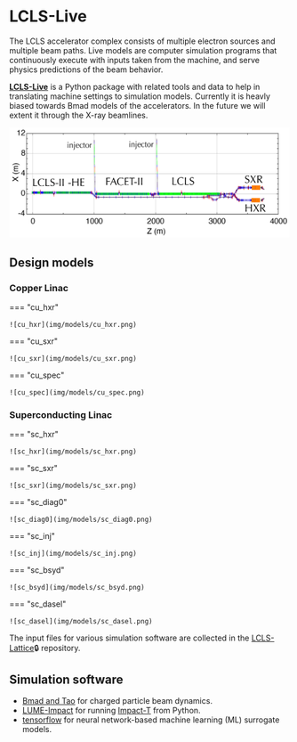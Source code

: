 # LCLS-Live

The LCLS accelerator complex consists of multiple electron sources and multiple beam paths.
Live models are computer simulation programs that continuously execute with inputs taken from the machine, and serve physics predictions of the beam behavior.

[**LCLS-Live**](http://github.com/slaclab/lcls-live) is a Python package with related tools and data to help in translating machine settings to simulation models. Currently it is heavly biased towards Bmad models of the accelerators. In the future we will extent it through the X-ray beamlines. 



![Screenshot](img/lcls_complex.png)




## Design models

### Copper Linac

===  "cu_hxr"

    ![cu_hxr](img/models/cu_hxr.png)
    
===  "cu_sxr"

    ![cu_sxr](img/models/cu_sxr.png)
    
===  "cu_spec"

    ![cu_spec](img/models/cu_spec.png)
    

### Superconducting Linac


    
===  "sc_hxr"

    ![sc_hxr](img/models/sc_hxr.png)
    
===  "sc_sxr"

    ![sc_sxr](img/models/sc_sxr.png)
    
===  "sc_diag0"

    ![sc_diag0](img/models/sc_diag0.png)
    
===  "sc_inj"

    ![sc_inj](img/models/sc_inj.png)
    
===  "sc_bsyd"

    ![sc_bsyd](img/models/sc_bsyd.png)
    
===  "sc_dasel"

    ![sc_dasel](img/models/sc_dasel.png)

The input files for various simulation software are collected in the [LCLS-Lattice](https://github.com/slaclab/lcls-lattice):lock: repository.
 


## Simulation software
- [Bmad and Tao](https://github.com/bmad-sim) for charged particle beam dynamics.
- [LUME-Impact](https://christophermayes.github.io/lume-impact/) for running [Impact-T](https://github.com/impact-lbl/IMPACT-T) from Python.
- [tensorflow](https://www.tensorflow.org/) for neural network-based machine learning (ML) surrogate models. 






